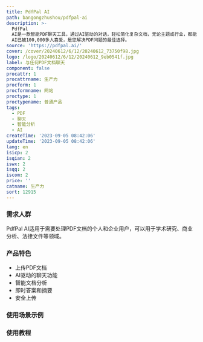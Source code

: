 ```yaml
---
title: PdfPal AI
path: bangongzhushou/pdfpal-ai
description: >-
  PdfPal
  AI是一款智能PDF聊天工具，通过AI驱动的对话，轻松简化复杂文档，无论主题或行业，都能为您提供内容和见解的指导。用户可以轻松上传PDF文档，获得即时答案、摘要和有价值的见解。PdfPal
  AI已被100,000多人喜爱，是您解决PDF问题的最佳选择。
source: 'https://pdfpal.ai/'
cover: /cover/20240612/6/12/20240612_73750f98.jpg
logo: /logo/20240612/6/12/20240612_9eb0541f.jpg
label: 与任何PDF文档聊天
component: false
procattr: 1
procattrname: 生产力
procform: 1
procformname: 网站
proctype: 1
proctypename: 普通产品
tags:
  - PDF
  - 聊天
  - 智能分析
  - AI
createTime: '2023-09-05 08:42:06'
updateTime: '2023-09-05 08:42:06'
lang: en
isicp: 2
isqian: 2
iswx: 2
isqq: 2
iscom: 2
price: ''
catname: 生产力
sort: 12915
---
```




### 需求人群
PdfPal AI适用于需要处理PDF文档的个人和企业用户，可以用于学术研究、商业分析、法律文件等领域。

### 产品特色
- 上传PDF文档
- AI驱动的聊天功能
- 智能文档分析
- 即时答案和摘要
- 安全上传

### 使用场景示例


### 使用教程


  
